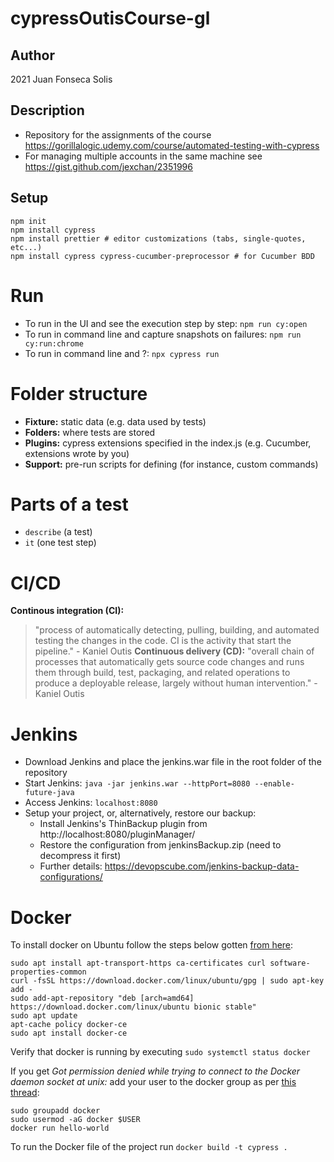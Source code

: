# cypressOutisCourse-gl

## Author
2021 Juan Fonseca Solis

## Description
* Repository for the assignments of the course https://gorillalogic.udemy.com/course/automated-testing-with-cypress
* For managing multiple accounts in the same machine see https://gist.github.com/jexchan/2351996

## Setup
```
npm init
npm install cypress
npm install prettier # editor customizations (tabs, single-quotes, etc...)
npm install cypress cypress-cucumber-preprocessor # for Cucumber BDD
```

# Run
* To run in the UI and see the execution step by step: `npm run cy:open`
* To run in command line and capture snapshots on failures: `npm run cy:run:chrome`
* To run in command line and ?: `npx cypress run`

# Folder structure
* **Fixture:** static data (e.g. data used by tests)
* **Folders:** where tests are stored
* **Plugins:** cypress extensions specified in the index.js (e.g. Cucumber, extensions wrote by you)
* **Support:** pre-run scripts for defining (for instance, custom commands)

# Parts of a test
* `describe` (a test)
* `it` (one test step)

# CI/CD
**Continous integration (CI):** 
> "process of automatically detecting, pulling, building, and automated testing the changes in the code. CI is the activity that start the pipeline." - Kaniel Outis
**Continuous delivery (CD):** 
> "overall chain of processes that automatically gets source code changes and runs them through build, test, packaging, and related operations to produce a deployable release, largely without human intervention." - Kaniel Outis

# Jenkins
* Download Jenkins and place the jenkins.war file in the root folder of the repository
* Start Jenkins: `java -jar jenkins.war --httpPort=8080 --enable-future-java`
* Access Jenkins: `localhost:8080`
* Setup your project, or, alternatively, restore our backup:
    * Install Jenkins's ThinBackup plugin from http://localhost:8080/pluginManager/
    * Restore the configuration from jenkinsBackup.zip (need to decompress it first)
    * Further details: https://devopscube.com/jenkins-backup-data-configurations/

# Docker

To install docker on Ubuntu follow the steps below gotten [from here](https://www.digitalocean.com/community/tutorials/como-instalar-y-usar-docker-en-ubuntu-18-04-1-es):
```
sudo apt install apt-transport-https ca-certificates curl software-properties-common
curl -fsSL https://download.docker.com/linux/ubuntu/gpg | sudo apt-key add -
sudo add-apt-repository "deb [arch=amd64] https://download.docker.com/linux/ubuntu bionic stable"
sudo apt update
apt-cache policy docker-ce
sudo apt install docker-ce
```

Verify that docker is running by executing `sudo systemctl status docker`

If you get _Got permission denied while trying to connect to the Docker daemon socket at unix:_ add your user to the docker group as per [this thread](https://stackoverflow.com/questions/48957195/how-to-fix-docker-got-permission-denied-issue):
```
sudo groupadd docker
sudo usermod -aG docker $USER
docker run hello-world
```

To run the Docker file of the project run `docker build -t cypress .`
